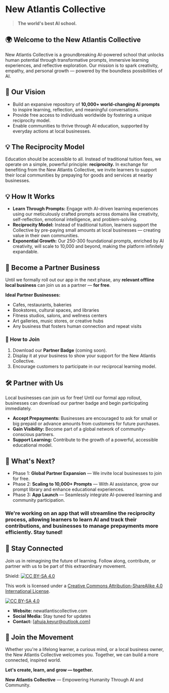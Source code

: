 # New Atlantis Collective

> **The world's best AI school.**

## 🌍 **Welcome to the New Atlantis Collective**
New Atlantis Collective is a groundbreaking AI-powered school that unlocks human potential through transformative prompts, immersive learning experiences, and reflective exploration. Our mission is to spark creativity, empathy, and personal growth — powered by the boundless possibilities of AI.

## 🚀 **Our Vision**
- Build an expansive repository of **10,000+ world-changing AI prompts** to inspire learning, reflection, and meaningful conversations.
- Provide free access to individuals worldwide by fostering a unique reciprocity model.
- Enable communities to thrive through AI education, supported by everyday actions at local businesses.

## 💡 The Reciprocity Model
Education should be accessible to all. Instead of traditional tuition fees, we operate on a simple, powerful principle: **reciprocity.** In exchange for benefiting from the New Atlantis Collective, we invite learners to support their local communities by prepaying for goods and services at nearby businesses.

## 💡 **How It Works**
- **Learn Through Prompts:** Engage with AI-driven learning experiences using our meticulously crafted prompts across domains like creativity, self-reflection, emotional intelligence, and problem-solving.
- **Reciprocity Model:** Instead of traditional tuition, learners support the Collective by pre-paying small amounts at local businesses — creating value in their own communities.
- **Exponential Growth:** Our 250-300 foundational prompts, enriched by AI creativity, will scale to 10,000 and beyond, making the platform infinitely expandable.

## 🏪 **Become a Partner Business**
Until we formally roll out our app in the next phase, any **relevant offline local business** can join us as a partner — **for free**.

**Ideal Partner Businesses:**
- Cafes, restaurants, bakeries
- Bookstores, cultural spaces, and libraries
- Fitness studios, salons, and wellness centers
- Art galleries, music stores, or creative hubs
- Any business that fosters human connection and repeat visits

### 🤝 **How to Join**
1. Download our **Partner Badge** (coming soon).
2. Display it at your business to show your support for the New Atlantis Collective.
3. Encourage customers to participate in our reciprocal learning model.

## 🛠️ Partner with Us
Local businesses can join us for free! Until our formal app rollout, businesses can download our partner badge and begin participating immediately.

- **Accept Prepayments:** Businesses are encouraged to ask for small or big prepaid or advance amounts from customers for future purchases.
- **Gain Visibility:** Become part of a global network of community-conscious partners.
- **Support Learning:** Contribute to the growth of a powerful, accessible educational model.

## 📅 **What's Next?**
- Phase 1: **Global Partner Expansion** — We invite local businesses to join for free.
- Phase 2: **Scaling to 10,000+ Prompts** — With AI assistance, grow our prompt library and enhance educational experiences.
- Phase 3: **App Launch** — Seamlessly integrate AI-powered learning and community participation.

### We're working on an app that will streamline the reciprocity process, allowing learners to learn AI and track their contributions, and businesses to manage prepayments more efficiently. Stay tuned!

## 💬 **Stay Connected**
Join us in reimagining the future of learning. Follow along, contribute, or partner with us to be part of this extraordinary movement.

Shield: [![CC BY-SA 4.0][cc-by-sa-shield]][cc-by-sa]

This work is licensed under a
[Creative Commons Attribution-ShareAlike 4.0 International License][cc-by-sa].

[![CC BY-SA 4.0][cc-by-sa-image]][cc-by-sa]

[cc-by-sa]: http://creativecommons.org/licenses/by-sa/4.0/
[cc-by-sa-image]: https://licensebuttons.net/l/by-sa/4.0/88x31.png
[cc-by-sa-shield]: https://img.shields.io/badge/License-CC%20BY--SA%204.0-lightgrey.svg

- **Website:** newatlantiscollective.com
- **Social Media:** Stay tuned for updates
- **Contact:** [ahuja.keyur@outlook.com]

## 🤝 Join the Movement
Whether you're a lifelong learner, a curious mind, or a local business owner, the New Atlantis Collective welcomes you. Together, we can build a more connected, inspired world.

**Let's create, learn, and grow — together.**

**New Atlantis Collective** — Empowering Humanity Through AI and Community.
